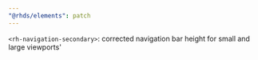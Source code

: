 ```yaml
---
"@rhds/elements": patch
---
```


`<rh-navigation-secondary>`: corrected navigation bar height for small and large viewports'
